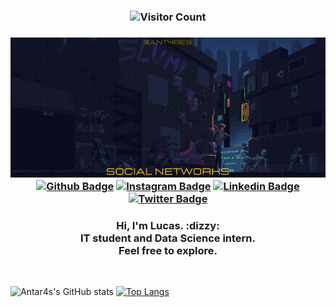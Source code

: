 <!--- VISIT COUNTER -->
<h3 align="center">

![Visitor Count](https://profile-counter.glitch.me/{Antar4s}/count.svg)
</h3>


<!--- GIF AND SOCIAL MEDIA --> 
<h3 align="center">

![Welcome](https://github.com/Antar4s/ANTAR4S/blob/master/Assets/SuavementeLucas.gif?raw=true)
[![Github Badge](https://img.shields.io/badge/Facebook-1877F2?style=for-the-badge&logo=facebook&logoColor=white)](https://www.facebook.com/SuavementeLucas/)
[![Instagram Badge](https://img.shields.io/badge/Instagram-E4405F?style=for-the-badge&logo=instagram&logoColor=white)](https://www.instagram.com/Antar4s/)
[![Linkedin Badge](https://img.shields.io/badge/LinkedIn-0077B5?style=for-the-badge&logo=linkedin&logoColor=white)](https://www.linkedin.com/in/Antar4s/)
[![Twitter Badge](https://img.shields.io/badge/Twitter-1DA1F2?style=for-the-badge&logo=twitter&logoColor=white)](https://twitter.com/Antar4s)
</h3>


<!--- ABOUT ME -->
<h3 align="center">
    Hi, I'm Lucas. :dizzy:  <br>
    IT student and Data Science intern. <br>
    Feel free to explore.
</h3>

<br>

<!--- GITHUB STATS -->
![Antar4s's GitHub stats](https://github-readme-stats.vercel.app/api?username=Antar4s&show_icons=true&theme=radical)
[![Top Langs](https://github-readme-stats.vercel.app/api/top-langs/?username=Antar4s&layout=compact&theme=radical)](https://github.com/Antar4s)